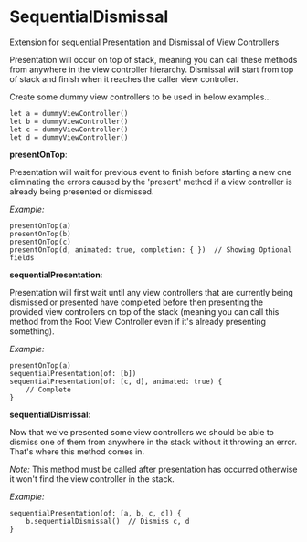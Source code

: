 # SequentialDismissal
Extension for sequential Presentation and Dismissal of View Controllers

Presentation will occur on top of stack, meaning you can call these methods from anywhere in the view controller hierarchy. Dismissal will start from top of stack and finish when it reaches the caller view controller.

Create some dummy view controllers to be used in below examples...
````
let a = dummyViewController()
let b = dummyViewController()
let c = dummyViewController()
let d = dummyViewController()
````

**presentOnTop**:

Presentation will wait for previous event to finish before starting a new one eliminating the errors caused by the 'present' method if a view controller is already being presented or dismissed.

*Example:*
````
presentOnTop(a)
presentOnTop(b)
presentOnTop(c)
presentOnTop(d, animated: true, completion: { })  // Showing Optional fields
````

**sequentialPresentation**:

Presentation will first wait until any view controllers that are currently being dismissed or presented have completed before then presenting the provided view controllers on top of the stack (meaning you can call this method from the Root View Controller even if it's already presenting something).

*Example:*
````
presentOnTop(a)
sequentialPresentation(of: [b])
sequentialPresentation(of: [c, d], animated: true) {
    // Complete
}
````

**sequentialDismissal**:

Now that we've presented some view controllers we should be able to dismiss one of them from anywhere in the stack without it throwing an error. That's where this method comes in. 

*Note:* This method must be called after presentation has occurred otherwise it won't find the view controller in the stack.

*Example:*
````
sequentialPresentation(of: [a, b, c, d]) {
    b.sequentialDismissal()  // Dismiss c, d
}
````
